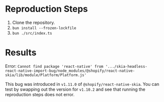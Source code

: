 # Reproduction Steps

1. Clone the repository.
2. `bun install --frozen-lockfile`
3. `bun ./src/index.ts`

# Results

Error: `Cannot find package 'react-native' from '.../skia-headless-react-native-import-bug/node_modules/@shopify/react-native-skia/lib/module/Platform/Platform.js'`

This bug was introduced in `v1.11.0` of `@shopify/react-native-skia`. You can test by swapping out the version for `v1.10.2` and see that running the reproduction steps does not error.
